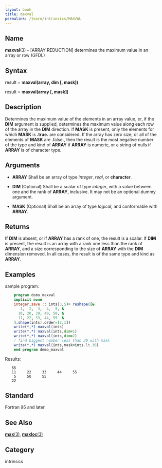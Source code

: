 ```yaml
---
layout: book
title: maxval
permalink: /learn/intrinsics/MAXVAL
---
```

## __Name__

__maxval__(3) - \[ARRAY REDUCTION\] determines the maximum value in an array or row
(GFDL)

## __Syntax__

result = __maxval(array, dim \[, mask\])__

result = __maxval(array \[, mask\])__

## __Description__

Determines the maximum value of the elements in an array value, or, if
the __DIM__ argument is supplied, determines the maximum value along each
row of the array in the __DIM__ direction. If __MASK__ is present, only the
elements for which __MASK__ is __.true.__ are considered. If the array has zero
size, or all of the elements of __MASK__ are .false., then the result is the
most negative number of the type and kind of __ARRAY__ if __ARRAY__ is numeric,
or a string of nulls if __ARRAY__ is of character type.

## __Arguments__

  - __ARRAY__
    Shall be an array of type _integer_, _real_, or __character__.

  - __DIM__
    (Optional) Shall be a scalar of type _integer_, with a value between
    one and the rank of __ARRAY__, inclusive. It may not be an optional
    dummy argument.

  - __MASK__
    (Optional) Shall be an array of type _logical_, and conformable with
    __ARRAY__.

## __Returns__

If __DIM__ is absent, or if __ARRAY__ has a rank of one, the result is a scalar.
If __DIM__ is present, the result is an array with a rank one less than the
rank of __ARRAY__, and a size corresponding to the size of __ARRAY__ with the
__DIM__ dimension removed. In all cases, the result is of the same type and
kind as __ARRAY__.

## __Examples__

sample program:

```fortran
    program demo_maxval
    implicit none
    integer,save :: ints(3,5)= reshape([&
       1,  2,  3,  4,  5, &
      10, 20, 30, 40, 50, &
      11, 22, 33, 44, 55  &
    ],shape(ints),order=[2,1])
    write(*,*) maxval(ints)
    write(*,*) maxval(ints,dim=1)
    write(*,*) maxval(ints,dim=2)
    ! find biggest number less than 30 with mask
    write(*,*) maxval(ints,mask=ints.lt.30)
    end program demo_maxval
```

Results:

```
   55
   11     22     33     44     55
    5     50     55
   22
```

## __Standard__

Fortran 95 and later

## __See Also__

[__max__(3)](MAX), [__maxloc__(3)](MAXLOC)

## __Category__

intrinsics

